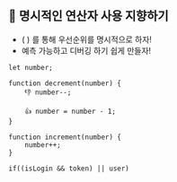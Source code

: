 ## 🚀 명시적인 연산자 사용 지향하기
- ( ) 를 통해 우선순위를 명시적으로 하자!
- 예측 가능하고 디버깅 하기 쉽게 만들자!
```
let number;

function decrement(number) {
    👎 number--; 

    👍 number = number - 1;
}

function increment(number) {
    number++;
}

if((isLogin && token) || user) 

```
